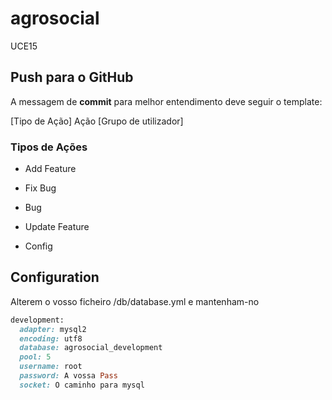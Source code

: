 agrosocial
==========
 
UCE15 

## Push para o GitHub  ##

A messagem de **commit** para melhor entendimento deve seguir o template:

[Tipo de Ação] Ação [Grupo de utilizador]

### Tipos de Ações ###
* Add Feature

* Fix Bug

* Bug

* Update Feature

* Config

## Configuration ##
Alterem o vosso ficheiro /db/database.yml e mantenham-no  

```Ruby
development:
  adapter: mysql2
  encoding: utf8
  database: agrosocial_development
  pool: 5
  username: root
  password: A vossa Pass
  socket: O caminho para mysql
 ```
